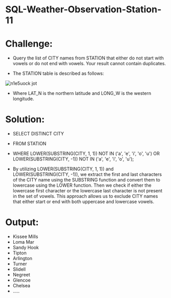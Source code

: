 # SQL-Weather-Observation-Station-11

# Challenge:
- Query the list of CITY names from STATION that either do not start with vowels or do not end with vowels. Your result cannot contain duplicates.

- The STATION table is described as follows:

![n1e5uock jot](https://github.com/MarcvWaes/SQL-Weather-Observation-Station-3/assets/120553175/93033af8-77bd-460d-bf7b-fce39386b9e6)

- Where LAT_N is the northern latitude and LONG_W is the western longitude.

# Solution:
- SELECT DISTINCT CITY
- FROM STATION
- WHERE LOWER(SUBSTRING(CITY, 1, 1)) NOT IN ('a', 'e', 'i', 'o', 'u')
   OR LOWER(SUBSTRING(CITY, -1)) NOT IN ('a', 'e', 'i', 'o', 'u');

- By utilizing LOWER(SUBSTRING(CITY, 1, 1)) and LOWER(SUBSTRING(CITY, -1)), we extract the first and last characters of the CITY name using the SUBSTRING function and convert them to lowercase using the LOWER function. Then we check if either the lowercase first character or the lowercase last character is not present in the set of vowels. This approach allows us to exclude CITY names that either start or end with both uppercase and lowercase vowels.

# Output:
- Kissee Mills
- Loma Mar
- Sandy Hook
- Tipton
- Arlington
- Turner
- Slidell
- Negreet
- Glencoe
- Chelsea
- .....
